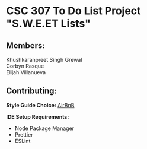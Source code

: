 # CSC 307 To Do List Project "S.W.E.ET Lists"

## Members:

Khushkaranpreet Singh Grewal\
Corbyn Rasque\
Elijah Villanueva

## Contributing:
**Style Guide Choice:** [AirBnB](https://airbnb.io/javascript/react/)

**IDE Setup Requirements:**

- Node Package Manager
- Prettier
- ESLint
